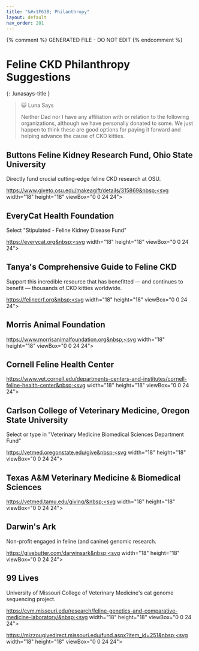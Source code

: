 ```yaml
---
title: "&#x1F63B; Philanthropy"
layout: default
nav_order: 201
---
```


{% comment %} 
GENERATED FILE - DO NOT EDIT
{% endcomment %}

# Feline CKD Philanthropy Suggestions


{: .lunasays-title }
> &#x1F63A; Luna Says
>
> Neither Dad nor I have any affiliation with or relation to the following organizations, although we have personally donated to some. We just happen to think these are good options for paying it forward and helping advance the cause of CKD kitties.


## Buttons Feline Kidney Research Fund, Ohio State University

Directly fund crucial cutting-edge feline CKD research at OSU.

<a href="https://www.giveto.osu.edu/makeagift/details/315869" class="external" target="_blank">https://www.giveto.osu.edu/makeagift/details/315869&nbsp;<svg width="18" height="18" viewBox="0 0 24 24"><use xlink:href="#svg-external-link"></use></svg></a>


## EveryCat Health Foundation

Select "Stipulated - Feline Kidney Disease Fund"

<a href="https://everycat.org" class="external" target="_blank">https://everycat.org&nbsp;<svg width="18" height="18" viewBox="0 0 24 24"><use xlink:href="#svg-external-link"></use></svg></a>


## Tanya's Comprehensive Guide to Feline CKD

Support this incredible resource that has benefitted &mdash; and
continues to benefit &mdash; thousands of CKD kitties worldwide.

<a href="https://felinecrf.org" class="external" target="_blank">https://felinecrf.org&nbsp;<svg width="18" height="18" viewBox="0 0 24 24"><use xlink:href="#svg-external-link"></use></svg></a>


## Morris Animal Foundation

<a href="https://www.morrisanimalfoundation.org" class="external" target="_blank">https://www.morrisanimalfoundation.org&nbsp;<svg width="18" height="18" viewBox="0 0 24 24"><use xlink:href="#svg-external-link"></use></svg></a>


## Cornell Feline Health Center

<a href="https://www.vet.cornell.edu/departments-centers-and-institutes/cornell-feline-health-center" class="external" target="_blank">https://www.vet.cornell.edu/departments-centers-and-institutes/cornell-feline-health-center&nbsp;<svg width="18" height="18" viewBox="0 0 24 24"><use xlink:href="#svg-external-link"></use></svg></a>


## Carlson College of Veterinary Medicine, Oregon State University

Select or type in "Veterinary Medicine Biomedical Sciences Department Fund"

<a href="https://vetmed.oregonstate.edu/give" class="external" target="_blank">https://vetmed.oregonstate.edu/give&nbsp;<svg width="18" height="18" viewBox="0 0 24 24"><use xlink:href="#svg-external-link"></use></svg></a>


## Texas A&M Veterinary Medicine & Biomedical Sciences

<a href="https://vetmed.tamu.edu/giving/" class="external" target="_blank">https://vetmed.tamu.edu/giving/&nbsp;<svg width="18" height="18" viewBox="0 0 24 24"><use xlink:href="#svg-external-link"></use></svg></a>


## Darwin's Ark

Non-profit engaged in feline (and canine) genomic research.

<a href="https://givebutter.com/darwinsark" class="external" target="_blank">https://givebutter.com/darwinsark&nbsp;<svg width="18" height="18" viewBox="0 0 24 24"><use xlink:href="#svg-external-link"></use></svg></a>


## 99 Lives

University of Missouri College of Veterinary Medicine's cat genome
sequencing project.

<a href="https://cvm.missouri.edu/research/feline-genetics-and-comparative-medicine-laboratory/" class="external" target="_blank">https://cvm.missouri.edu/research/feline-genetics-and-comparative-medicine-laboratory/&nbsp;<svg width="18" height="18" viewBox="0 0 24 24"><use xlink:href="#svg-external-link"></use></svg></a>

<a href="https://mizzougivedirect.missouri.edu/fund.aspx?item_id=251" class="external" target="_blank">https://mizzougivedirect.missouri.edu/fund.aspx?item_id=251&nbsp;<svg width="18" height="18" viewBox="0 0 24 24"><use xlink:href="#svg-external-link"></use></svg></a>
